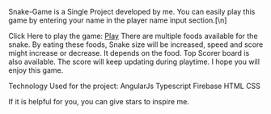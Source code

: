 Snake-Game is a Single Project developed by me.
You can easily play this game by entering your name in the player name input section.[\n]

Click Here to play the game: [Play](https://snake-game-37c88.firebaseapp.com/)
There are multiple foods available for the snake. By eating these foods, Snake size will be increased, speed and score might increase or decrease. It depends on the food. Top Scorer board is also available. The score will keep updating during playtime. I hope you will enjoy this game.

Technology Used for the project:
AngularJs
Typescript
Firebase
HTML
CSS

If it is helpful for you, you can give stars to inspire me.
